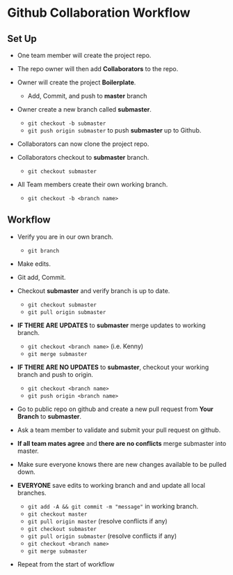 # Github Collaboration Workflow

## Set Up
- One team member will create the project repo.
- The repo owner will then add **Collaborators** to the repo.
- Owner will create the project **Boilerplate**.
    - Add, Commit, and push to **master** branch

- Owner create a new branch called **submaster**.
    - `git checkout -b submaster`
    - `git push origin submaster` to push **submaster** up to Github.

- Collaborators can now clone the project repo.
- Collaborators checkout to **submaster** branch.
    - `git checkout submaster`

- All Team members create their own working branch.
    - `git checkout -b <branch name>`

## Workflow
- Verify you are in our own branch.
    - `git branch`

- Make edits.
- Git add, Commit.
- Checkout **submaster** and verify branch is up to date.
    - `git checkout submaster`
    - `git pull origin submaster`
- **IF THERE ARE UPDATES** to **submaster** merge updates to working branch.
    - `git checkout <branch name>` (i.e. Kenny)
    - `git merge submaster`

- **IF THERE ARE NO UPDATES** to **submaster**, checkout your working branch and push to origin.
    - `git checkout <branch name>`
    - `git push origin <branch name>`

- Go to public repo on github and create a new pull request from **Your Branch** to **submaster**.
- Ask a team member to validate and submit your pull request on github.
- **If all team mates agree** and **there are no conflicts** merge submaster into master.
- Make sure everyone knows there are new changes available to be pulled down.
- **EVERYONE** save edits to working branch and and update all local branches.
    - `git add -A && git commit -m "message"` in working branch.
    - `git checkout master`
    - `git pull origin master` (resolve conflicts if any)
    - `git checkout submaster`
    - `git pull origin submaster` (resolve conflicts if any)
    - `git checkout <branch name>`
    - `git merge submaster`
- Repeat from the start of workflow
